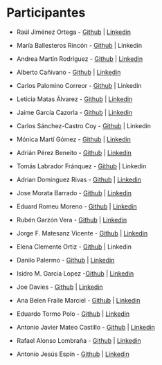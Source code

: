 # Participantes
* Raúl Jiménez Ortega - [Github](http://www.github.com/hhkaos) | [Linkedin](http://es.linkedin.com/in/jimenezortegaraul)
* María Ballesteros Rincón - [Github](http://www.github.com/Magadir) | Linkedin
* Andrea Martín Rodríguez - [Github](http://www.github.com/anmaro13) | [Linkedin](http://es.linkedin.com/in/anmaro13)
* Alberto Cañivano - [Github](https://www.github.com/acanivano) | [Linkedin](https://es.linkedin.com/in/acanivano)
* Carlos Palomino Correor - [Github](http://www.github.com/CarlosPalomino92) | Linkedin
* Leticia Matas Álvarez - [Github](http://www.github.com/aicelm) | [Linkedin](http://es.linkedin.com/in/matasalvarezleticia)
* Jaime García Cazorla - [Github](http://www.github.com/jaimegc91) | [Linkedin](https://www.linkedin.com/in/jaimegarc%C3%ADacazorla/)
* Carlos Sánchez-Castro Coy - [Github](http://www.github.com/csanchezcastro) | Linkedin
* Mónica Martí Gómez - [Github](http://www.github.com/EmeSiete) | [Linkedin](https://es.linkedin.com/in/mónica-martí-879b4a73)
* Adrián Pérez Beneito - [Github](http://www.github.com/AdriSolid) | [Linkedin](https://es.linkedin.com/in/adrián-pérez-beneito-414771a6)
* Tomás Labrador Fránquez - [Github](https://github.com/labrador10) | Linkedin
* Adrian Dominguez Rivas - [Github](http://www.github.com/adrianmastergis) | [Linkedin](https://es.linkedin.com/in/adrian-dominguez-rivas-5a923b138)
* Jose Morata Barrado - [Github](http://www.github.com/jammorata) | [Linkedin](https://es.linkedin.com/in/josé-antonio-morata-barrado-70304b11b)
* Eduard Romeu Moreno - [Github](http://www.github.com/eduardgeo) | [Linkedin](https://www.linkedin.com/in/eduard-romeu-moreno-62274358/)
* Rubén Garzón Vera - [Github](http://www.github.com/rubengarzonvera) | [Linkedin](http://es.linkedin.com/in/rubén-garzón-vera-a4154447)
* Jorge F. Matesanz Vicente - [Github](http://www.github.com/JorgeTasio) | [Linkedin](https://www.linkedin.com/in/jorge-matesanz-vicente-13388249/)
* Elena Clemente Ortiz - [Github](http://www.github.com/ElenaClemente) | Linkedin
* Danilo Palermo - [Github](http://www.github.com/padanilo) | [Linkedin](https://es.linkedin.com/in/danilo-palermo-68344b109)
* Isidro M. Garcia Lopez -[Github](https://github.com/Isidromgl) | [Linkedin](https://es.linkedin.com/in/isidromgl)

* Joe Davies - [Github](http://www.github.com/JoeWDavies) | [Linkedin](http://es.linkedin.com/in/JoeWDavies)
* Ana Belen Fraile Marciel - [Github](https://www.github.com/AnaBFraile) | [Linkedin](https://www.linkedin.com/in/ana-bel%C3%A9n-fraile-marciel-4a3084108/)
* Eduardo Tormo Polo - [Github](http://www.github.com/diuardet) | [Linkedin](http://es.linkedin.com/in/diuardet)
* Antonio Javier Mateo Castillo - [Github](http://www.github.com/NerviMateo) | [Linkedin](https://es.linkedin.com/in/antonio-javier-mateo-castillo
)
* Rafael Alonso Lombraña - [Github](http://www.github.com/Rafael-Alonso) | [Linkedin](https://es.linkedin.com/in/rafael-alonso-lombraña-52aa63110)
* Antonio Jesús Espín - [Github](https://www.github.com/ajespin) | [Linkedin](https://es.linkedin.com/in/ajespin/es)
